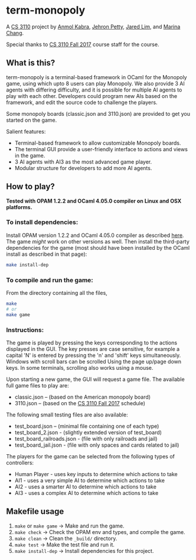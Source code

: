 # term-monopoly

A [CS 3110](https://www.cs.cornell.edu/courses/cs3110/2017fa/) project by [Anmol Kabra](https://anmolkabra.com), [Jehron Petty](https://github.com/JehronPett), [Jared Lim](https://github.com/JunyoungLim), and [Marina Chang](mailto:mpc84@cornell.edu).

Special thanks to [CS 3110 Fall 2017](https://www.cs.cornell.edu/courses/cs3110/2017fa/) course staff for the course.

## What is this?

term-monopoly is a terminal-based framework in OCaml for the Monopoly game, using which upto 8 users can play Monopoly. We also provide 3 AI agents with differing difficulty, and it is possible for multiple AI agents to play with each other. Developers could program new AIs based on the framework, and edit the source code to challenge the players.

Some monopoly boards (classic.json and 3110.json) are provided to get you started on the game.

Salient features:
- Terminal-based framework to allow customizable Monopoly boards.
- The terminal GUI provide a user-friendly interface to actions and views in the game.
- 3 AI agents with AI3 as the most advanced game player.
- Modular structure for developers to add more AI agents.

## How to play?

**Tested with OPAM 1.2.2 and OCaml 4.05.0 compiler on Linux and OSX platforms.**

### To install dependencies:
Install OPAM version 1.2.2 and OCaml 4.05.0 compiler as described [here](http://www.cs.cornell.edu/courses/cs3110/2017fa/install.html). The game _might_ work on other versions as well. Then install the third-party dependencies for the game (most should have been installed by the OCaml install as described in that page):
```bash
make install-dep
```

### To compile and run the game:
From the directory containing all the files,
```bash
make
# or
make game
```

### Instructions:
The game is played by pressing the keys corresponding
to the actions displayed in the GUI.
The key presses are case sensitive,
for example a capital 'N' is entered by pressing
the 'n' and 'shift' keys simultaneously.
Windows with scroll bars can be scrolled Using
the page up/page down keys. In some terminals, scrolling
also works using a mouse.

Upon starting a new game, the GUI will request a game file.
The available full game files to play are:
- classic.json – (based on the American monopoly board)
- 3110.json – (based on the [CS 3110 Fall 2017](https://www.cs.cornell.edu/courses/cs3110/2017fa/) schedule)

The following small testing files are also available:
- test_board.json – (minimal file containing one of each type)
- test_board_2.json - (slightly extended version of test_board)
- test_board_railroads.json - (file with only railroads and jail)
- test_board_jail.json - (file with only spaces and cards related to jail)

The players for the game can be selected from the following
types of controllers:
- Human Player - uses key inputs to determine which actions to take
- AI1 - uses a very simple AI to determine which actions to take
- AI2 - uses a smarter AI to determine which actions to take
- AI3 - uses a complex AI to determine which actions to take

## Makefile usage

1. `make` or `make game` -> Make and run the game.
2. `make check` -> Check the OPAM env and types, and compile the game.
3. `make clean` -> Clean the `_build/` directory.
4. `make test` -> Make the test file and run it.
7. `make install-dep` -> Install dependencies for this project.